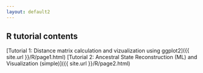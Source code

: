 ```yaml
---
layout: default2
---
```

## R tutorial contents

[Tutorial 1: Distance matrix calculation and vizualization using ggplot2]({{ site.url }}/R/page1.html)
[Tutorial 2: Ancestral State Reconstruction (ML) and Visualization (simple)]({{ site.url }}/R/page2.html)